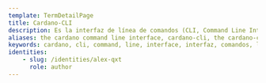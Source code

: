 ```yaml
---
template: TermDetailPage
title: Cardano-CLI
description: Es la interfaz de línea de comandos (CLI, Command Line Interface) desde la cual un usuario puede interactuar con el nodo de Cardano y la blockchain.
aliases: the cardano command line interface, cardano-cli, the cardano-cli, cardano command line interface, programming cardano, cardano stake pool operator, submit a transaction on cardano using the cli
keywords: cardano, cli, command, line, interface, interfaz, comandos, linea
identities: 
    - slug: /identities/alex-qxt
      role: author
---
```

